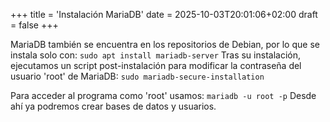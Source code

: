 +++
title = 'Instalación MariaDB'
date = 2025-10-03T20:01:06+02:00
draft = false
+++

MariaDB también se encuentra en los repositorios de Debian, por lo que se instala solo con:
`sudo apt install mariadb-server`
Tras su instalación, ejecutamos un script post-instalación para modificar la contraseña del usuario 'root' de MariaDB:
`sudo mariadb-secure-installation`
 
Para acceder al programa como 'root' usamos:
`mariadb -u root -p`
Desde ahí ya podremos crear bases de datos y usuarios.

